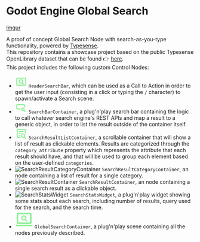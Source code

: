 # Godot Engine Global Search

[Imgur](https://imgur.com/adlDB4X)

A proof of concept Global Search Node with search-as-you-type functionality, powered by [Typesense](https://github.com/typesense/typesense).  
This repository contains a showcase project based on the public Typesense OpenLibrary dataset that can be found 👉 [here](https://books-search.typesense.org/).  
This project includes the following custom Control Nodes:
- ![HeaderSearchBar](./global_search/scn/header_search_bar/icon.svg) `HeaderSearchBar`, which can be used as a Call to Action in order to get the user input (consisting in a click or typing the `/` character) to spawn/activate a Search scene.  
- ![SearchBarContainer](./global_search/scn/search_bar_container/icon.svg) `SearchBarContainer`, a plug'n'play search bar containing the logic to call whatever search engine's REST APIs and map a result to a generic object, in order to list the result outside of the container itself.  
- ![SearchResultListContainer](./global_search/scn/search_result_list_container/icon.svg) `SearchResultListContainer`, a scrollable container that will show a list of result as clickable elements. Results are categorized through the `category_attribute` property which represents the attribute that each result should have, and that will be used to group each element based on the user-defined `categories`.  
- ![SearchResultCategoryContainer](./global_search/scn/search_result_category_container/icon.svg) `SearchResultCategoryContainer`, an node containing a list of result for a single category.  
- ![SearchResultContainer](./global_search/scn/search_result_container/icon.svg) `SearchResultContainer`, an node containing a single search result as a clickable object.  
- ![SearchStatsWidget](./global_search/scn/widgets/stats/search_stats_widget/icon.svg) `SearchStatsWidget`, a plug'n'play widget showing some stats about each search, including number of results, query used for the search, and the search time.  
- ![GlobalSearchContainer](./global_search/scn/global_search_container/icon.svg) `GlobalSearchContainer`, a plug'n'play scene containing all the nodes previously described.  